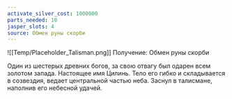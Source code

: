 ```yaml
---
activate_silver_cost: 1000000
parts_needed: 10
jasper_slots: 4
source: Обмен руны скорби
---
```

![[Temp/Placeholder_Talisman.png]]
Получение: Обмен руны скорби

Один из шестерых древних богов, за свою отвагу был одарен всем золотом запада. Настоящее имя Цилинь. Тело его гибко и складывается в созвездия, ведает центральной частью неба. Заснул в талисмане, наполнив его небесной удачей.
